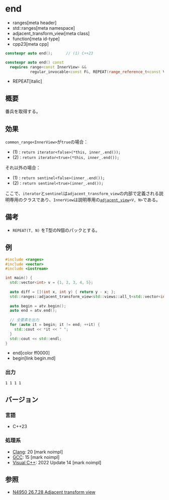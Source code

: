 # end
* ranges[meta header]
* std::ranges[meta namespace]
* adjacent_transform_view[meta class]
* function[meta id-type]
* cpp23[meta cpp]

```cpp
constexpr auto end();      // (1) C++23

constexpr auto end() const
  requires range<const InnerView> &&
           regular_invocable<const F&, REPEAT(range_reference_t<const V>, N)...>; // (2) C++23
```
* REPEAT[italic]

## 概要

番兵を取得する。

## 効果

`common_range<InnerView>`が`true`の場合：

- (1) : `return iterator<false>(*this, inner_.end());`
- (2) : `return iterator<true>(*this, inner_.end());`

それ以外の場合：

- (1) : `return sentinel<false>(inner_.end());`
- (2) : `return sentinel<true>(inner_.end());`

ここで、`iterator`と`sentinel`は`adjacent_transform_view`の内部で定義される説明専用のクラスであり、`InnerView`は説明専用の[`adjacent_view`](../adjacent_view.md)`<V, N>`である。

## 備考
- `REPEAT(T, N)` をT型のN個のパックとする。


## 例
```cpp example
#include <ranges>
#include <vector>
#include <iostream>

int main() {
  std::vector<int> v = {1, 2, 3, 4, 5};
  
  auto diff = [](int x, int y) { return y - x; };
  std::ranges::adjacent_transform_view<std::views::all_t<std::vector<int>&>, decltype(diff), 2> atv(v, diff);
  
  auto begin = atv.begin();
  auto end = atv.end();
  
  // 全要素を出力
  for (auto it = begin; it != end; ++it) {
    std::cout << *it << " ";
  }
  std::cout << std::endl;
}
```
* end[color ff0000]
* begin[link begin.md]

### 出力
```
1 1 1 1 
```

## バージョン
### 言語
- C++23

### 処理系
- [Clang](/implementation.md#clang): 20 [mark noimpl]
- [GCC](/implementation.md#gcc): 15 [mark noimpl]
- [Visual C++](/implementation.md#visual_cpp): 2022 Update 14 [mark noimpl]

## 参照
- [N4950 26.7.28 Adjacent transform view](https://timsong-cpp.github.io/cppwp/n4950/range.adjacent.transform)